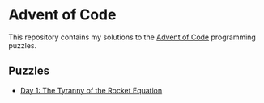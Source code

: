 # Advent of Code

This repository contains my solutions to the [Advent of Code](https://adventofcode.com) programming puzzles.

## Puzzles

- [Day 1: The Tyranny of the Rocket Equation](https://adventofcode.com/2019/day/1)